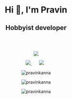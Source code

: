 <h1 align="center">Hi 👋, I'm Pravin</h1>
<h2 align="center">Hobbyist developer</h2>
<br/><br/>
<p align='center'>
<img src="https://media.giphy.com/media/Ws6T5PN7wHv3cY8xy8/giphy.gif" frameBorder="0" class="giphy-embed" allowFullScreen></img></p>
</a>

<p align='center'>
<a href="mailto:mp.pravinkanna@gmail.com target="_blank">
<img src="https://img.shields.io/badge/Gmail-D14836?style=for-the-badge&logo=gmail&logoColor=white">
</a>&nbsp;&nbsp;
</a>&nbsp;&nbsp;
<a href="https://www.linkedin.com/in/pravinkanna" target="_blank">
<img src="https://img.shields.io/badge/linkedin-%230077B5.svg?style=for-the-badge&logo=linkedin&logoColor=white"></a>&nbsp;&nbsp;
<p align="center"> <img src="https://komarev.com/ghpvc/?username=pravinkann&label=Profile%20views&color=0e75b6&style=flat" alt="pravinkanna" /> </p>

<p align="center">
<img align="center" src="https://github-readme-stats.vercel.app/api?username=pravinkanna&show_icons=true&locale=en" alt="pravinkanna" />
</p>

<p align="center">
<img align="center" src="https://github-readme-streak-stats.herokuapp.com/?user=pravinkanna&" alt="pravinkanna" />

</p>
